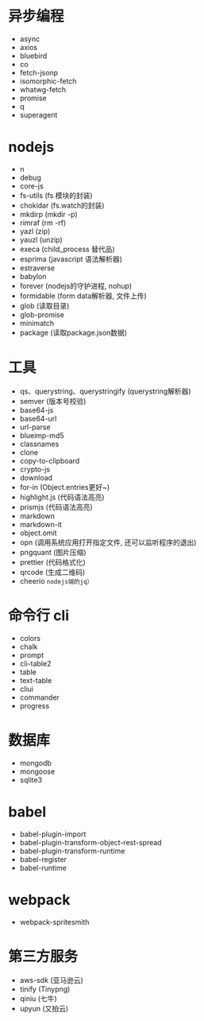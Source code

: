 # 异步编程

* async
* axios
* bluebird
* co
* fetch-jsonp
* isomorphic-fetch
* whatwg-fetch
* promise
* q
* superagent

# nodejs
* n
* debug
* core-js
* fs-utils (fs 模块的封装)
* chokidar (fs.watch的封装)
* mkdirp (mkdir -p)
* rimraf (rm -rf)
* yazl (zip)
* yauzl (unzip)
* execa (child_process 替代品)
* esprima (javascript 语法解析器)
* estraverse
* babylon
* forever (nodejs的守护进程, nohup)
* formidable (form data解析器, 文件上传)
* glob (读取目录)
* glob-promise
* minimatch
* package (读取package.json数据)

# 工具

* qs、querystring、querystringify (querystring解析器)
* semver (版本号校验)
* base64-js
* base64-url
* url-parse
* blueimp-md5
* classnames
* clone
* copy-to-clipboard
* crypto-js
* download
* for-in (Object.entries更好~)
* highlight.js (代码语法高亮)
* prismjs (代码语法高亮)
* markdown
* markdown-it
* object.omit
* opn (调用系统应用打开指定文件, 还可以监听程序的退出)
* pngquant (图片压缩)
* prettier (代码格式化)
* qrcode (生成二维码)
* cheerio `nodejs端的jq）`


# 命令行 cli

* colors
* chalk
* prompt
* cli-table2
* table
* text-table
* cliui
* commander
* progress

# 数据库

* mongodb
* mongoose
* sqlite3

# babel

* babel-plugin-import
* babel-plugin-transform-object-rest-spread
* babel-plugin-transform-runtime
* babel-register
* babel-runtime

# webpack

* webpack-spritesmith

# 第三方服务

* aws-sdk (亚马逊云)
* tinify (Tinypng)
* qiniu (七牛)
* upyun (又拍云)